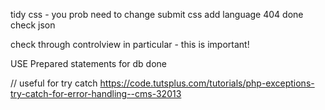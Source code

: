 
tidy css - you prob need to change submit css
add language
404 done
check json

check through controlview in particular - this is important!

USE Prepared statements for db done




// useful for try catch
https://code.tutsplus.com/tutorials/php-exceptions-try-catch-for-error-handling--cms-32013




